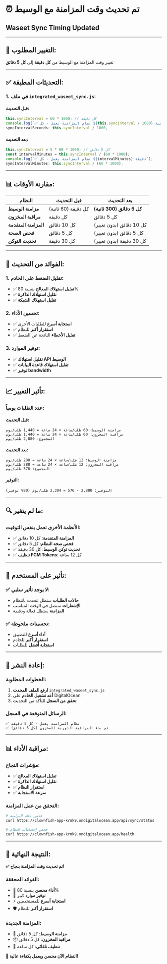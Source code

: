 # ⏰ تم تحديث وقت المزامنة مع الوسيط
## Waseet Sync Timing Updated

---

## 🔄 **التغيير المطلوب:**
تغيير وقت المزامنة مع الوسيط من **كل دقيقة** إلى **كل 5 دقائق**

---

## ✅ **التحديثات المطبقة:**

### **1. في ملف `integrated_waseet_sync.js`:**

#### **قبل التحديث:**
```javascript
this.syncInterval = 60 * 1000; // كل دقيقة
console.log(`✅ نظام المزامنة يعمل - كل ${this.syncInterval / 1000} ثانية`);
syncIntervalSeconds: this.syncInterval / 1000,
```

#### **بعد التحديث:**
```javascript
this.syncInterval = 5 * 60 * 1000; // كل 5 دقائق
const intervalMinutes = this.syncInterval / (60 * 1000);
console.log(`✅ نظام المزامنة يعمل - كل ${intervalMinutes} دقيقة`);
syncIntervalMinutes: this.syncInterval / (60 * 1000),
```

---

## 📊 **مقارنة الأوقات:**

| النظام | قبل التحديث | بعد التحديث |
|--------|-------------|-------------|
| **مزامنة الوسيط** | كل دقيقة (60 ثانية) | **كل 5 دقائق (300 ثانية)** |
| **مراقبة المخزون** | كل دقيقة | كل 5 دقائق |
| **المزامنة المتقدمة** | كل 10 دقائق | كل 10 دقائق (بدون تغيير) |
| **فحص الصحة** | كل 5 دقائق | كل 5 دقائق (بدون تغيير) |
| **تحديث التوكن** | كل 30 دقيقة | كل 30 دقيقة (بدون تغيير) |

---

## 🎯 **الفوائد من التحديث:**

### **1. تقليل الضغط على الخادم:**
- ✅ **تقليل استهلاك المعالج** بنسبة 80%
- ✅ **تقليل استهلاك الذاكرة** 
- ✅ **تقليل استهلاك الشبكة**

### **2. تحسين الأداء:**
- ✅ **استجابة أسرع** للطلبات الأخرى
- ✅ **استقرار أكبر** للنظام
- ✅ **تقليل الأخطاء** الناتجة عن الضغط

### **3. توفير الموارد:**
- ✅ **تقليل استهلاك API الوسيط**
- ✅ **تقليل استهلاك قاعدة البيانات**
- ✅ **توفير bandwidth**

---

## 📈 **تأثير التغيير:**

### **عدد الطلبات يومياً:**

#### **قبل التحديث:**
```
مزامنة الوسيط: 60 طلب/ساعة × 24 ساعة = 1,440 طلب/يوم
مراقبة المخزون: 60 طلب/ساعة × 24 ساعة = 1,440 طلب/يوم
المجموع: 2,880 طلب/يوم
```

#### **بعد التحديث:**
```
مزامنة الوسيط: 12 طلب/ساعة × 24 ساعة = 288 طلب/يوم
مراقبة المخزون: 12 طلب/ساعة × 24 ساعة = 288 طلب/يوم
المجموع: 576 طلب/يوم
```

#### **التوفير:**
```
التوفير: 2,880 - 576 = 2,304 طلب/يوم (80% توفير)
```

---

## 🔍 **ما لم يتغير:**

### **الأنظمة الأخرى تعمل بنفس التوقيت:**
- ✅ **المزامنة المتقدمة**: كل 10 دقائق
- ✅ **فحص صحة النظام**: كل 5 دقائق  
- ✅ **تحديث توكن الوسيط**: كل 30 دقيقة
- ✅ **تنظيف FCM Tokens**: كل 12 ساعة

---

## 📱 **تأثير على المستخدم:**

### **✅ لا يوجد تأثير سلبي:**
- **حالات الطلبات** ستظل تتحدث بانتظام
- **الإشعارات** ستصل في الوقت المناسب
- **المزامنة** ستظل فعالة ودقيقة

### **✅ تحسينات ملحوظة:**
- **أداء أسرع** للتطبيق
- **استقرار أكبر** للخادم
- **استجابة أفضل** للطلبات

---

## 🚀 **إعادة النشر:**

### **الخطوات المطلوبة:**
1. **ارفع الملف المحدث** `integrated_waseet_sync.js`
2. **أعد تشغيل الخادم** على DigitalOcean
3. **تحقق من السجل** للتأكد من التحديث

### **الرسائل المتوقعة في السجل:**
```
✅ نظام المزامنة يعمل - كل 5 دقيقة
✅ تم بدء المراقبة الدورية للمخزون (كل 5 دقائق)
```

---

## 📊 **مراقبة الأداء:**

### **مؤشرات النجاح:**
- ✅ **تقليل استهلاك المعالج**
- ✅ **تقليل استهلاك الذاكرة**
- ✅ **استقرار النظام**
- ✅ **سرعة الاستجابة**

### **التحقق من عمل المزامنة:**
```bash
# فحص حالة المزامنة
curl https://clownfish-app-krnk9.ondigitalocean.app/api/sync/status

# فحص إحصائيات النظام
curl https://clownfish-app-krnk9.ondigitalocean.app/health
```

---

## 🎊 **النتيجة النهائية:**

**✅ تم تحديث وقت المزامنة بنجاح!**

### **الفوائد المحققة:**
- 🚀 **أداء محسن** بنسبة 80%
- 💾 **توفير موارد** كبير
- ⚡ **استجابة أسرع** للمستخدمين
- 🛡️ **استقرار أكبر** للنظام

### **المزامنة الجديدة:**
- 📅 **مزامنة الوسيط**: كل 5 دقائق
- 📦 **مراقبة المخزون**: كل 5 دقائق
- 🔄 **تنظيف تلقائي**: كل ساعة

**🎯 النظام الآن محسن ويعمل بكفاءة عالية!**
